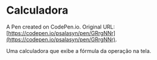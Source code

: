 # Calculadora

A Pen created on CodePen.io. Original URL: [https://codepen.io/psalasyn/pen/GRrgNNr](https://codepen.io/psalasyn/pen/GRrgNNr).

Uma calculadora que exibe a fórmula da operação na tela.


